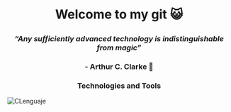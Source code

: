 # <p align="center"> Welcome to my git :smiley_cat: </p>

### <p align="center"> ***“Any sufficiently advanced technology is indistinguishable from magic”*** </p>
### <p align="center"> - Arthur C. Clarke :dizzy:</p>

### <p align="center"> Technologies and Tools </p>
<img href="https://qph.fs.quoracdn.net/main-qimg-9d9e242d682048ab1b7d80d3fd580a24" alt="CLenguaje">

